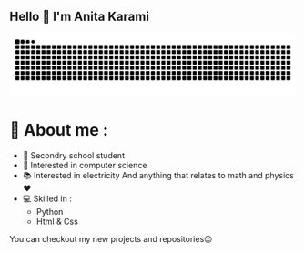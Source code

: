 ## Hello 👋 I'm Anita Karami

![Snake animation](https://github.com/nafas-2024/nafas-2024/raw/output/github-contribution-grid-snake.svg)


# 👩 About me :
- 📝 Secondry school student
- 💫 Interested in computer science
- 📚 Interested in electricity
And anything that relates to math and physics❤
- 💻 Skilled in :
    - Python 
    - Html & Css
 
You can checkout my new projects and repositories😉
 
